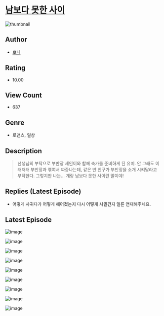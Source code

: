 # [남보다 못한 사이](https://comic.naver.com/bestChallenge/list?titleId=809987)
![thumbnail](https://image-comic.pstatic.net/user_contents_data/challenge_comic/2023/05/23/279065/upload_7219659860163441205_480x623.jpeg)

## Author
- [뽀니](https://comic.naver.com/artistTitle?id=279065)

## Rating
- 10.00

## View Count
- 637

## Genre
- 로맨스, 일상

## Description
> 선생님의 부탁으로 부반장 세인이와 함께 축가를 준비하게 된 유미. 안 그래도 이래저래 부반장과 엮여서 짜증나는데, 같은 반 친구가 부반장을 소개 시켜달라고 부탁한다. 그렇지만 나는... 걔랑 남보다 못한 사이란 말이야!

## Replies (Latest Episode)
- 어떻게 사귀다가 어떻게 헤어졌는지 다시 어떻게 사귈건지 얼른 연재해주세요.

## Latest Episode
![image](https://image-comic.pstatic.net/user_contents_data/challenge_comic/2023/05/23/279065/upload_3545803389276795956.jpeg)

![image](https://image-comic.pstatic.net/user_contents_data/challenge_comic/2023/05/23/279065/upload_7377517659424829798.jpeg)

![image](https://image-comic.pstatic.net/user_contents_data/challenge_comic/2023/05/23/279065/upload_7219327605721359922.jpeg)

![image](https://image-comic.pstatic.net/user_contents_data/challenge_comic/2023/05/23/279065/upload_7306353929635377458.jpeg)

![image](https://image-comic.pstatic.net/user_contents_data/challenge_comic/2023/05/23/279065/upload_3991703525938049381.jpeg)

![image](https://image-comic.pstatic.net/user_contents_data/challenge_comic/2023/05/23/279065/upload_4049072739764547639.jpeg)

![image](https://image-comic.pstatic.net/user_contents_data/challenge_comic/2023/05/23/279065/upload_3616452314790114356.jpeg)

![image](https://image-comic.pstatic.net/user_contents_data/challenge_comic/2023/05/23/279065/upload_4120904916735637815.jpeg)

![image](https://image-comic.pstatic.net/user_contents_data/challenge_comic/2023/05/23/279065/upload_3833466417394836528.jpeg)
